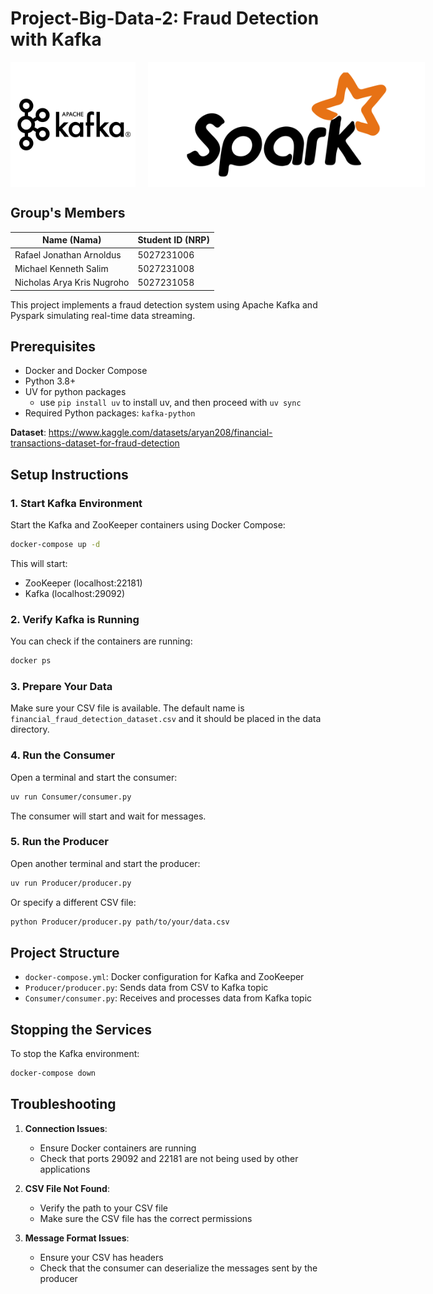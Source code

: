# Project-Big-Data-2: Fraud Detection with Kafka

<div style="display: flex; align-items: center; gap: 20px;">
  <img src="./assets/Kafka.png" alt="Kafka" height="200" />
  <img src="./assets/Spark.png" alt="Spark" height="200" />
</div>

## Group's Members
| Name (Nama)           | Student ID (NRP)   |
|----------------|--------------|
| Rafael Jonathan Arnoldus  | 5027231006     |
| Michael Kenneth Salim      | 5027231008     |
| Nicholas Arya Kris Nugroho      | 5027231058     |


This project implements a fraud detection system using Apache Kafka and Pyspark simulating real-time data streaming.

## Prerequisites

- Docker and Docker Compose
- Python 3.8+
- UV for python packages
   - use `pip install uv` to install uv, and then proceed with `uv sync`
- Required Python packages: `kafka-python`

**Dataset**: https://www.kaggle.com/datasets/aryan208/financial-transactions-dataset-for-fraud-detection

## Setup Instructions

### 1. Start Kafka Environment

Start the Kafka and ZooKeeper containers using Docker Compose:

```bash
docker-compose up -d
```

This will start:
- ZooKeeper (localhost:22181)
- Kafka (localhost:29092)


### 2. Verify Kafka is Running

You can check if the containers are running:

```bash
docker ps
```

### 3. Prepare Your Data

Make sure your CSV file is available. The default name is `financial_fraud_detection_dataset.csv` and it should be placed in the data directory.

### 4. Run the Consumer

Open a terminal and start the consumer:

```bash
uv run Consumer/consumer.py
```

The consumer will start and wait for messages.

### 5. Run the Producer

Open another terminal and start the producer:

```bash
uv run Producer/producer.py
```

Or specify a different CSV file:

```bash
python Producer/producer.py path/to/your/data.csv
```

## Project Structure

- `docker-compose.yml`: Docker configuration for Kafka and ZooKeeper
- `Producer/producer.py`: Sends data from CSV to Kafka topic
- `Consumer/consumer.py`: Receives and processes data from Kafka topic

## Stopping the Services

To stop the Kafka environment:

```bash
docker-compose down
```

## Troubleshooting

1. **Connection Issues**:
   - Ensure Docker containers are running
   - Check that ports 29092 and 22181 are not being used by other applications

2. **CSV File Not Found**:
   - Verify the path to your CSV file
   - Make sure the CSV file has the correct permissions

3. **Message Format Issues**:
   - Ensure your CSV has headers
   - Check that the consumer can deserialize the messages sent by the producer
